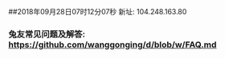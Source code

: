 ##2018年09月28日07时12分07秒 新址: 104.248.163.80
### 兔友常见问题及解答: https://github.com/wanggonging/d/blob/w/FAQ.md
